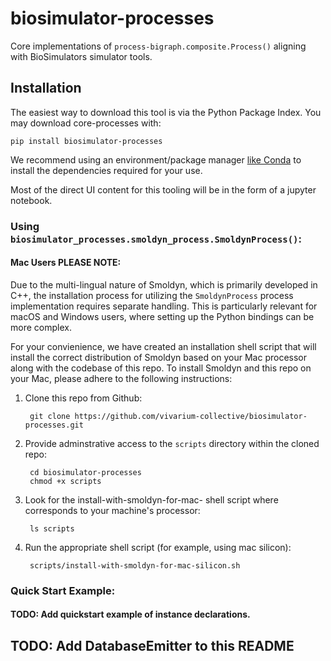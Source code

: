 # biosimulator-processes 


Core implementations of `process-bigraph.composite.Process()` aligning with BioSimulators simulator
tools.


## Installation

The easiest way to download this tool is via the Python Package Index. You may download
core-processes with: 

    pip install biosimulator-processes

We recommend using an environment/package manager [like Conda](https://conda.io/projects/conda/en/latest/index.html) to 
install the dependencies required for your use.

 Most of the direct UI content for this tooling will be in the form of a jupyter notebook.

### Using `biosimulator_processes.smoldyn_process.SmoldynProcess()`: 

#### Mac Users PLEASE NOTE: 
Due to the multi-lingual nature of Smoldyn, which is primarily 
developed in C++, the installation process for utilizing 
the `SmoldynProcess` process implementation requires separate handling. This is particularly 
relevant for macOS and Windows users, where setting up the Python bindings can be more complex.

For your convienience, we have created an installation shell script that will install the correct distribution of 
Smoldyn based on your Mac processor along with the codebase of this repo. To install Smoldyn and this repo on your 
Mac, please adhere to the following instructions:

1. Clone this repo from Github:

        git clone https://github.com/vivarium-collective/biosimulator-processes.git

2. Provide adminstrative access to the `scripts` directory within the cloned repo:

        cd biosimulator-processes 
        chmod +x scripts 

3. Look for the install-with-smoldyn-for-mac-<YOUR MAC PROCESSOR> shell script where <YOUR MAC PROCESSOR> corresponds 
    to your machine's processor:

        ls scripts 

4. Run the appropriate shell script (for example, using mac silicon):

        scripts/install-with-smoldyn-for-mac-silicon.sh 

### Quick Start Example:
#### TODO: Add quickstart example of instance declarations.


## TODO: Add DatabaseEmitter to this README


